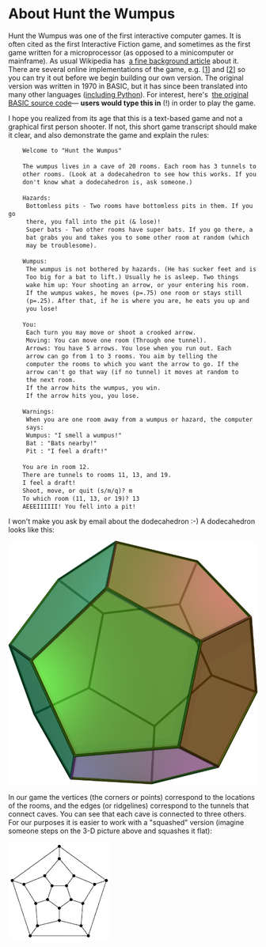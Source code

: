 # About Hunt the Wumpus

Hunt the Wumpus was one of the first interactive computer games. It is
often cited as the first Interactive Fiction game, and sometimes as the
first game written for a microprocessor (as opposed to a minicomputer or
mainframe). As usual Wikipedia has  [a fine background
article](http://en.wikipedia.org/wiki/Wumpus) about it. There are
several online implementations of the game, e.g.
[[1](http://www.dreamcodex.com/wumpus.php)] and
[[2](http://www.funkypages.com/games/wumpus.php)] so you can try it
out before we begin building our own version. The original version was
written in 1970 in BASIC, but it has since been translated into many
other languages ([including
Python](http://granite.sru.edu/~conlon/python_page.html)). For interest,
here's  [the original BASIC source
code](http://www.atariarchives.org/morebasicgames/showpage.php?page=179)— **users
would type this in** (!) in order to play the game.

I hope you realized from its age that this is a text-based game and not
a graphical first person shooter. If not, this short game transcript
should make it clear, and also demonstrate the game and explain the
rules:

```plaintext
    Welcome to "Hunt the Wumpus"
     
    The wumpus lives in a cave of 20 rooms. Each room has 3 tunnels to
    other rooms. (Look at a dodecahedron to see how this works. If you
    don't know what a dodecahedron is, ask someone.)
     
    Hazards:
     Bottomless pits - Two rooms have bottomless pits in them. If you go
     there, you fall into the pit (& lose)!
     Super bats - Two other rooms have super bats. If you go there, a
     bat grabs you and takes you to some other room at random (which
     may be troublesome).
     
    Wumpus:
     The wumpus is not bothered by hazards. (He has sucker feet and is
     Too big for a bat to lift.) Usually he is asleep. Two things
     wake him up: Your shooting an arrow, or your entering his room.
     If the wumpus wakes, he moves (p=.75) one room or stays still
     (p=.25). After that, if he is where you are, he eats you up and
     you lose!
     
    You:
     Each turn you may move or shoot a crooked arrow.
     Moving: You can move one room (Through one tunnel).
     Arrows: You have 5 arrows. You lose when you run out. Each
     arrow can go from 1 to 3 rooms. You aim by telling the
     computer the rooms to which you want the arrow to go. If the
     arrow can't go that way (if no tunnel) it moves at random to
     the next room.
     If the arrow hits the wumpus, you win.
     If the arrow hits you, you lose.
     
    Warnings:
     When you are one room away from a wumpus or hazard, the computer
     says:
     Wumpus: "I smell a wumpus!"
     Bat : "Bats nearby!"
     Pit : "I feel a draft!"
     
    You are in room 12.
    There are tunnels to rooms 11, 13, and 19.
    I feel a draft!
    Shoot, move, or quit (s/m/q)? m
    To which room (11, 13, or 19)? 13
    AEEEIIIIII! You fell into a pit!
```

I won't make you ask by email about the dodecahedron :-) A dodecahedron looks like this:

![A dodecahedron](03_dodecahedron.jpg)

In our game the vertices (the corners or points) correspond to the
locations of the rooms, and the edges (or ridgelines) correspond to the
tunnels that connect caves. You can see that each cave is connected to
three others. For our purposes it is easier to work with a "squashed"
version (imagine someone steps on the 3-D picture above and squashes it
flat):

![.](03_dodecahedron.gif)

